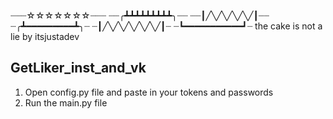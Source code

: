 ┈┈┈☆☆☆☆☆☆☆┈┈┈
┈┈╭┻┻┻┻┻┻┻┻┻╮┈┈
┈┈┃╱╲╱╲╱╲╱╲╱┃┈┈
┈╭┻━━━━━━━━━┻╮┈
┈┃╱╲╱╲╱╲╱╲╱╲╱┃┈
┈┗━━━━━━━━━━━┛┈ the cake is not a lie
by itsjustadev

## GetLiker_inst_and_vk

1. Open config.py file and paste in your tokens and passwords
2. Run the main.py file
